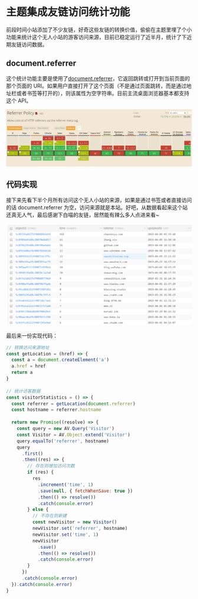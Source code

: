 # 主题集成友链访问统计功能

前段时间小站添加了不少友链，好奇这些友链的转换价值，偷偷在主题里埋了个小功能来统计这个无人小站的游客访问来源，目前已稳定运行了近半月，统计了下近期友链访问数据。

## document.referrer

这个统计功能主要是使用了[document.referrer](https://developer.mozilla.org/zh-CN/docs/Web/API/Document/referrer)，它返回跳转或打开到当前页面的那个页面的 URI。如果用户直接打开了这个页面（不是通过页面跳转，而是通过地址栏或者书签等打开的），则该属性为空字符串。目前主流桌面浏览器基本都支持这个 API。

![Can I Use](/IMAGES/2019/友链访问/Can_I_Use.png)

## 代码实现

接下来先看下半个月所有访问这个无人小站的来源，如果是通过书签或者直接访问的话 document.referrer 为空，访问来源就是本站。好吧，从数据看起来这个站还真无人气，最后感谢下白喵的友链，居然能有辣么多人点进来看~

![半月访问统计](/IMAGES/2019/友链访问/半月访问统计.png)

最后来一份实现代码：

```javascript
// 转换访问来源地址
const getLocation = (href) => {
  const a = document.createElement('a')
  a.href = href
  return a
}

// 统计访客数据
const visitorStatistics = () => {
  const referrer = getLocation(document.referrer)
  const hostname = referrer.hostname

  return new Promise((resolve) => {
    const query = new AV.Query('Visitor')
    const Visitor = AV.Object.extend('Visitor')
    query.equalTo('referrer', hostname)
    query
      .first()
      .then((res) => {
        // 存在则增加访问次数
        if (res) {
          res
            .increment('time', 1)
            .save(null, { fetchWhenSave: true })
            .then(() => resolve())
            .catch(console.error)
        } else {
          // 不存在则新建
          const newVisitor = new Visitor()
          newVisitor.set('referrer', hostname)
          newVisitor.set('time', 1)
          newVisitor
            .save()
            .then(() => resolve())
            .catch(console.error)
        }
      })
      .catch(console.error)
  }).catch(console.error)
}
```
